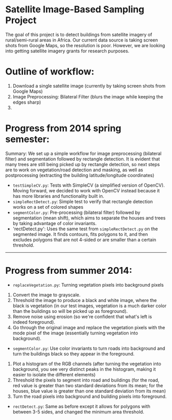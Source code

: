 # Satellite Image-Based Sampling Project
The goal of this project is to detect buildings from satellite imagery of rural/semi-rural areas in Africa. Our current data source is taking screen shots from Google Maps, so the resolution is poor. However, we are looking into getting satellite imagery grants for research purposes.

# Outline of workflow:
1. Download a single satellite image (currently by taking screen shots from Google Maps)
2. Image Preprocessing: Bilateral Filter (blurs the image while keeping the edges sharp)
3. 

# Progress from 2014 spring semester:

Summary: We set up a simple workflow for image preprocessing (bilateral filter) and segmentation followed by rectangle detection. It is evident that many trees are still being picked up by rectangle detection, so next steps are to work on vegetation/road detection and masking, as well as postprocessing (extracting the building latitude/longitude coordinates)

* `testSimpleCV.py`: Tests with SimpleCV (a simplified version of OpenCV). Moving forward, we decided to work with OpenCV instead because it has more libraries and functionality built in.
* `simpleRectDetect.py`: Simple test to verify that rectangle detection works on a set of colored shapes
* `segmentColor.py`: Pre-processing (bilateral filter) followed by segmentation (mean shift), which aims to separate the houses and trees by taking advantage of color invariants.
* 'rectDetect.py': Uses the same test from `simpleRectDetect.py` on the segmented image. It finds contours, fits polygons to it, and then excludes polygons that are not 4-sided or are smaller than a certain threshold.

----------------------------

# Progress from summer 2014:

* `replaceVegetation.py`: Turning vegetation pixels into background pixels
1. Convert the image to grayscale.
2. Threshold the image to produce a black and white image, where the black is vegetation (in our test images, vegetation is a much darker color than the buildings so will be picked up as foreground).
3. Remove noise using erosion (so we're confident that what's left is indeed foreground).
4. Go through the original image and replace the vegetation pixels with the mode pixel of the image (essentially turning vegetation into background).

* `segmentColor.py`: Use color invariants to turn roads into background and turn the buildings black so they appear in the foreground.
1. Plot a histogram of the RGB channels (after turning the vegetation into background, you see very distinct peaks in the histogram, making it easier to isolate the different elements)
2. Threshold the pixels to segment into road and buildings (for the road, red value is greater than two standard deviations from its mean; for the houses, blue value is greater than one standard deviation from its mean)
3. Turn the road pixels into background and building pixels into foreground.

* `rectDetect.py`: Same as before except it allows for polygons with between 3-5 sides, and changed the minimum area threshold.
